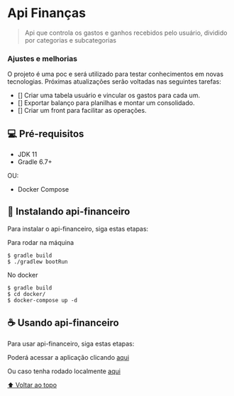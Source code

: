 # Api Finanças

<!---Esses são exemplos. Veja https://shields.io para outras pessoas ou para personalizar este conjunto de escudos. Você pode querer incluir dependências, status do projeto e informações de licença aqui--->

> Api que controla os gastos e ganhos
recebidos pelo usuário, dividido por categorias e subcategorias

### Ajustes e melhorias

O projeto é uma poc e será utilizado para testar conhecimentos em novas tecnologias. Próximas atualizações serão voltadas nas seguintes tarefas:

- [] Criar uma tabela usuário e vincular os gastos para cada um.
- [] Exportar balanço para planilhas e montar um consolidado.
- [] Criar um front para facilitar as operações.

## 💻 Pré-requisitos

* JDK 11
* Gradle 6.7+

OU:
* Docker Compose

## 🚀 Instalando api-financeiro

Para instalar o api-financeiro, siga estas etapas:

Para rodar na máquina
```
$ gradle build
$ ./gradlew bootRun
```

No docker
```
$ gradle build
$ cd docker/
$ docker-compose up -d
```

## ☕ Usando api-financeiro

Para usar api-financeiro, siga estas etapas:

Poderá acessar a aplicação clicando [aqui](https://financeiro-api-aann.herokuapp.com/api/swagger-ui/index.html)

Ou caso tenha rodado localmente [aqui](
http://localhost:8080/api/swagger-ui/index.html)

[⬆ Voltar ao topo](#nome-do-projeto)<br>